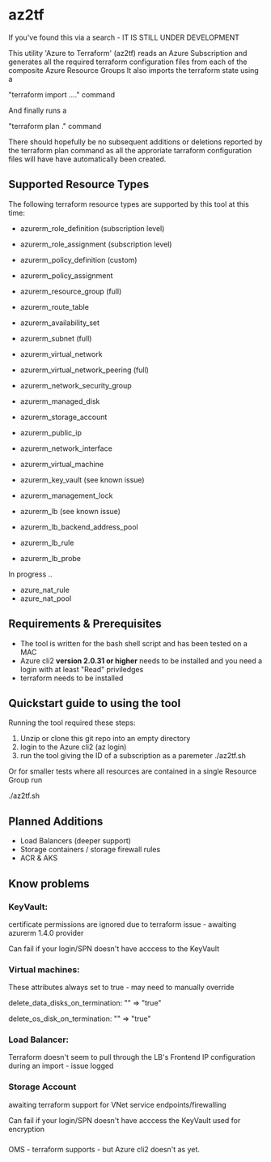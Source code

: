 # az2tf

If you've found this via a search - IT IS STILL UNDER DEVELOPMENT

This utility 'Azure to Terraform' (az2tf) 
reads an Azure Subscription and generates all the required terraform configuration files from each of the composite Azure Resource Groups
It also imports the terraform state using a

"terraform import ...." command

And finally runs a 

"terraform plan ."  command 

There should hopefully be no subsequent additions or deletions reported by the terraform plan command as all the approriate tarraform configuration files will have have automatically been created.

## Supported Resource Types

The following terraform resource types are supported by this tool at this time:

* azurerm_role_definition (subscription level)
* azurerm_role_assignment (subscription level)
* azurerm_policy_definition (custom)
* azurerm_policy_assignment

* azurerm_resource_group (full)
* azurerm_route_table
* azurerm_availability_set
* azurerm_subnet (full)
* azurerm_virtual_network
* azurerm_virtual_network_peering (full)
* azurerm_network_security_group
* azurerm_managed_disk
* azurerm_storage_account 
* azurerm_public_ip
* azurerm_network_interface
* azurerm_virtual_machine
* azurerm_key_vault (see known issue)
* azurerm_management_lock
* azurerm_lb (see known issue)
* azurerm_lb_backend_address_pool
* azurerm_lb_rule
* azurerm_lb_probe

In progress ..

* azure_nat_rule
* azure_nat_pool



## Requirements & Prerequisites
+ The tool is written for the bash shell script and has been tested on a MAC
+ Azure cli2 **version 2.0.31 or higher** needs to be installed and you need a login with at least "Read" priviledges
+ terraform needs to be installed


## Quickstart guide to using the tool

Running the tool required these steps:
1. Unzip or clone this git repo into an empty directory
1. login to the Azure cli2  (az login)
1. run the tool giving the ID of a subscription as a paremeter  ./az2tf.sh  <Your subscription ID> 

Or for smaller tests where all resources are contained in a single Resource Group run 

./az2tf.sh <Your subscription ID>  <RG-Name>


## Planned Additions

+ Load Balancers (deeper support)
+ Storage containers / storage firewall rules
+ ACR & AKS

## Know problems

### KeyVault:
certificate permissions are ignored due to terraform issue - awaiting azurerm 1.4.0 provider

Can fail if your login/SPN doesn't have acccess to the KeyVault

### Virtual machines:
These attributes always set to true - may need to manually override

delete_data_disks_on_termination:           "" => "true"

delete_os_disk_on_termination:              "" => "true"

### Load Balancer:

Terraform doesn't seem to pull through the LB's Frontend IP configuration during an import - issue logged

### Storage Account

awaiting terraform support for VNet service endpoints/firewalling

Can fail if your login/SPN doesn't have acccess the KeyVault used for encryption

###

OMS - terraform supports - but Azure cli2 doesn't as yet.
